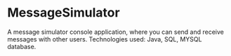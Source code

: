 # MessageSimulator
A message simulator console application, where you can send and receive messages with other users. Technologies used: Java, SQL, MYSQL database.
